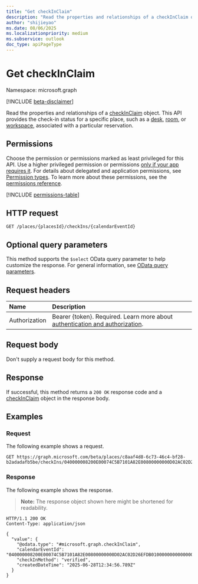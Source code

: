 ```yaml
---
title: "Get checkInClaim"
description: "Read the properties and relationships of a checkInClaim object."
author: "shijieyao"
ms.date: 08/06/2025
ms.localizationpriority: medium
ms.subservice: outlook
doc_type: apiPageType
---
```


# Get checkInClaim

Namespace: microsoft.graph

[!INCLUDE [beta-disclaimer](../../includes/beta-disclaimer.md)]

Read the properties and relationships of a [checkInClaim](../resources/checkinclaim.md) object. This API provides the check-in status for a specific place, such as a [desk](../resources/desk.md), [room](../resources/room.md), or [workspace](../resources/workspace.md), associated with a particular reservation.

## Permissions

Choose the permission or permissions marked as least privileged for this API. Use a higher privileged permission or permissions [only if your app requires it](/graph/permissions-overview#best-practices-for-using-microsoft-graph-permissions). For details about delegated and application permissions, see [Permission types](/graph/permissions-overview#permission-types). To learn more about these permissions, see the [permissions reference](/graph/permissions-reference).

<!-- {
  "blockType": "permissions",
  "name": "checkinclaim-get-permissions"
}
-->
[!INCLUDE [permissions-table](../includes/permissions/checkinclaim-get-permissions.md)]

## HTTP request

<!-- {
  "blockType": "ignored"
}
-->
``` http
GET /places/{placesId}/checkIns/{calendarEventId}
```

## Optional query parameters

This method supports the `$select` OData query parameter to help customize the response. For general information, see [OData query parameters](/graph/query-parameters).

## Request headers

|Name|Description|
|:---|:---|
|Authorization|Bearer {token}. Required. Learn more about [authentication and authorization](/graph/auth/auth-concepts).|

## Request body

Don't supply a request body for this method.

## Response

If successful, this method returns a `200 OK` response code and a [checkInClaim](../resources/checkinclaim.md) object in the response body.

## Examples

### Request

The following example shows a request.
<!-- {
  "blockType": "request",
  "name": "get_checkinclaim",
  "sampleKeys": ["c8aaf4d8-6c73-46c4-bf28-b2adadafb5be", "040000008200E00074C5B7101A82E00800000000D02AC02D26EFDB010000000000000000100000005A18ADA04F0A24489AE13ED3CC367978"]
}
-->
``` http
GET https://graph.microsoft.com/beta/places/c8aaf4d8-6c73-46c4-bf28-b2adadafb5be/checkIns/040000008200E00074C5B7101A82E00800000000D02AC02D26EFDB010000000000000000100000005A18ADA04F0A24489AE13ED3CC367978
```

### Response

The following example shows the response.
>**Note:** The response object shown here might be shortened for readability.
<!-- {
  "blockType": "response",
  "truncated": true,
  "@odata.type": "microsoft.graph.checkInClaim"
}
-->
``` http
HTTP/1.1 200 OK
Content-Type: application/json

{
  "value": {
    "@odata.type": "#microsoft.graph.checkInClaim",
    "calendarEventId": "040000008200E00074C5B7101A82E00800000000D02AC02D26EFDB010000000000000000100000005A18ADA04F0A24489AE13ED3CC367978",
    "checkInMethod": "verified",
    "createdDateTime": "2025-06-28T12:34:56.789Z"
  }
}
```

